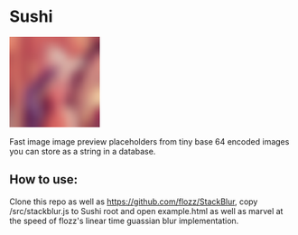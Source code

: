 # Sushi

![alt tag](https://github.com/tommyp1ckles/Sushi/blob/master/canvas.png)

Fast image image preview placeholders from tiny base 64 encoded images you
can store as a string in a database.

## How to use:
Clone this repo as well as https://github.com/flozz/StackBlur, copy
/src/stackblur.js to Sushi root and open example.html as well as marvel 
at the speed of flozz's linear time guassian blur implementation.

